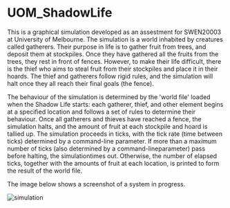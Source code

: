 # UOM_ShadowLife
This is a graphical simulation developed as an assestment for SWEN20003 at University of Melbourne. The simulation is a world inhabited by creatures called gatherers. Their purpose in life is to gather fruit from trees, and deposit them at stockpiles. Once they have gathered all the fruits from the trees, they rest in front of fences. However, to make their life difficult, there is the thief who aims to steal fruit from their stockpiles and place it in their hoards. The thief and gatherers follow rigid rules, and the simulation will halt once they all reach their final goals (the fence).

The behaviour of the simulation is determined by the 'world file' loaded when the Shadow Life starts: each gatherer, thief,  and  other  element  begins  at  a  specified  location  and follows a set of rules to determine their behaviour.  Once all gatherers and thieves have reached a fence, the simulation halts, and the amount of fruit at each stockpile and hoard is tallied up. The simulation proceeds in ticks, with the tick rate (time between ticks) determined by a command-line  parameter. If more than a maximum number of ticks (also determined by a command-lineparameter) pass before halting, the simulationtimes out. Otherwise, the number of elapsed ticks, together with the amounts of fruit at each location, is printed to form the result of the world file.

The image below shows a screenshot of a system in progress.

![simulation](https://user-images.githubusercontent.com/62633701/113553613-649a4200-963b-11eb-8b68-d8f86fe1281b.png)

